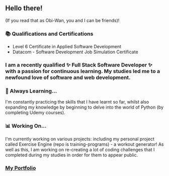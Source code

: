 ## Hello there!
(If you read that as Obi-Wan, you and I can be friends)! 

### 📚 Qualifications and Certifications
- Level 6 Certificate in Applied Software Development
- Datacom - Software Development Job Simulation Certificate


### I am a recently qualified ✨ Full Stack Software Developer ✨ with a passion for continuous learning. My studies led me to a newfound love of software and web development. 

### 🌱 Always Learning...
I'm constantly practicing the skills that I have learnt so far, whilst also expanding my knowledge by beginning to delve into the world of Python (by completing Udemy courses).

### 📊 Working On...
I'm currently working on various projects: including my personal project called Exercise Engine (repo is training-programs) - a workout generator! 
As well as this, I am working on re-creating a lot of coding challenges that I completed during my studies in order for them to appear public. 

### [My Portfolio](https://jess-bay.github.io/my-portfolio/)
